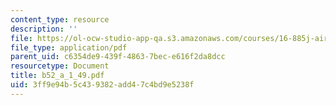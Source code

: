 ```yaml
---
content_type: resource
description: ''
file: https://ol-ocw-studio-app-qa.s3.amazonaws.com/courses/16-885j-aircraft-systems-engineering-fall-2004/3ff9e94b5c439382add47c4bd9e5238f_b52_a_1_49.pdf
file_type: application/pdf
parent_uid: c6354de9-439f-4863-7bec-e616f2da8dcc
resourcetype: Document
title: b52_a_1_49.pdf
uid: 3ff9e94b-5c43-9382-add4-7c4bd9e5238f
---
```

